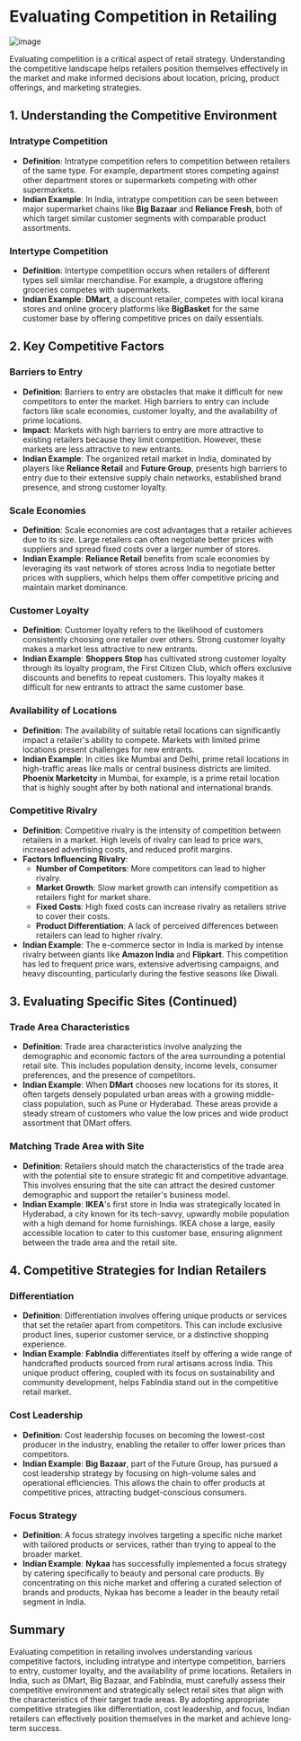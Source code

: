 # Evaluating Competition in Retailing
![image](https://github.com/user-attachments/assets/8b1bbde5-a0c4-4726-8317-689b34f27fe7)

Evaluating competition is a critical aspect of retail strategy. Understanding the competitive landscape helps retailers position themselves effectively in the market and make informed decisions about location, pricing, product offerings, and marketing strategies.

## 1. Understanding the Competitive Environment

### Intratype Competition
- **Definition**: Intratype competition refers to competition between retailers of the same type. For example, department stores competing against other department stores or supermarkets competing with other supermarkets.
- **Indian Example**: In India, intratype competition can be seen between major supermarket chains like **Big Bazaar** and **Reliance Fresh**, both of which target similar customer segments with comparable product assortments.

### Intertype Competition
- **Definition**: Intertype competition occurs when retailers of different types sell similar merchandise. For example, a drugstore offering groceries competes with supermarkets.
- **Indian Example**: **DMart**, a discount retailer, competes with local kirana stores and online grocery platforms like **BigBasket** for the same customer base by offering competitive prices on daily essentials.

## 2. Key Competitive Factors

### Barriers to Entry
- **Definition**: Barriers to entry are obstacles that make it difficult for new competitors to enter the market. High barriers to entry can include factors like scale economies, customer loyalty, and the availability of prime locations.
- **Impact**: Markets with high barriers to entry are more attractive to existing retailers because they limit competition. However, these markets are less attractive to new entrants.
- **Indian Example**: The organized retail market in India, dominated by players like **Reliance Retail** and **Future Group**, presents high barriers to entry due to their extensive supply chain networks, established brand presence, and strong customer loyalty.

### Scale Economies
- **Definition**: Scale economies are cost advantages that a retailer achieves due to its size. Large retailers can often negotiate better prices with suppliers and spread fixed costs over a larger number of stores.
- **Indian Example**: **Reliance Retail** benefits from scale economies by leveraging its vast network of stores across India to negotiate better prices with suppliers, which helps them offer competitive pricing and maintain market dominance.

### Customer Loyalty
- **Definition**: Customer loyalty refers to the likelihood of customers consistently choosing one retailer over others. Strong customer loyalty makes a market less attractive to new entrants.
- **Indian Example**: **Shoppers Stop** has cultivated strong customer loyalty through its loyalty program, the First Citizen Club, which offers exclusive discounts and benefits to repeat customers. This loyalty makes it difficult for new entrants to attract the same customer base.

### Availability of Locations
- **Definition**: The availability of suitable retail locations can significantly impact a retailer's ability to compete. Markets with limited prime locations present challenges for new entrants.
- **Indian Example**: In cities like Mumbai and Delhi, prime retail locations in high-traffic areas like malls or central business districts are limited. **Phoenix Marketcity** in Mumbai, for example, is a prime retail location that is highly sought after by both national and international brands.

### Competitive Rivalry
- **Definition**: Competitive rivalry is the intensity of competition between retailers in a market. High levels of rivalry can lead to price wars, increased advertising costs, and reduced profit margins.
- **Factors Influencing Rivalry**:
  - **Number of Competitors**: More competitors can lead to higher rivalry.
  - **Market Growth**: Slow market growth can intensify competition as retailers fight for market share.
  - **Fixed Costs**: High fixed costs can increase rivalry as retailers strive to cover their costs.
  - **Product Differentiation**: A lack of perceived differences between retailers can lead to higher rivalry.
- **Indian Example**: The e-commerce sector in India is marked by intense rivalry between giants like **Amazon India** and **Flipkart**. This competition has led to frequent price wars, extensive advertising campaigns, and heavy discounting, particularly during the festive seasons like Diwali.

## 3. Evaluating Specific Sites (Continued)

### Trade Area Characteristics
- **Definition**: Trade area characteristics involve analyzing the demographic and economic factors of the area surrounding a potential retail site. This includes population density, income levels, consumer preferences, and the presence of competitors.
- **Indian Example**: When **DMart** chooses new locations for its stores, it often targets densely populated urban areas with a growing middle-class population, such as Pune or Hyderabad. These areas provide a steady stream of customers who value the low prices and wide product assortment that DMart offers.

### Matching Trade Area with Site
- **Definition**: Retailers should match the characteristics of the trade area with the potential site to ensure strategic fit and competitive advantage. This involves ensuring that the site can attract the desired customer demographic and support the retailer's business model.
- **Indian Example**: **IKEA**'s first store in India was strategically located in Hyderabad, a city known for its tech-savvy, upwardly mobile population with a high demand for home furnishings. IKEA chose a large, easily accessible location to cater to this customer base, ensuring alignment between the trade area and the retail site.

## 4. Competitive Strategies for Indian Retailers

### Differentiation
- **Definition**: Differentiation involves offering unique products or services that set the retailer apart from competitors. This can include exclusive product lines, superior customer service, or a distinctive shopping experience.
- **Indian Example**: **FabIndia** differentiates itself by offering a wide range of handcrafted products sourced from rural artisans across India. This unique product offering, coupled with its focus on sustainability and community development, helps FabIndia stand out in the competitive retail market.

### Cost Leadership
- **Definition**: Cost leadership focuses on becoming the lowest-cost producer in the industry, enabling the retailer to offer lower prices than competitors.
- **Indian Example**: **Big Bazaar**, part of the Future Group, has pursued a cost leadership strategy by focusing on high-volume sales and operational efficiencies. This allows the chain to offer products at competitive prices, attracting budget-conscious consumers.

### Focus Strategy
- **Definition**: A focus strategy involves targeting a specific niche market with tailored products or services, rather than trying to appeal to the broader market.
- **Indian Example**: **Nykaa** has successfully implemented a focus strategy by catering specifically to beauty and personal care products. By concentrating on this niche market and offering a curated selection of brands and products, Nykaa has become a leader in the beauty retail segment in India.

## Summary
Evaluating competition in retailing involves understanding various competitive factors, including intratype and intertype competition, barriers to entry, customer loyalty, and the availability of prime locations. Retailers in India, such as DMart, Big Bazaar, and FabIndia, must carefully assess their competitive environment and strategically select retail sites that align with the characteristics of their target trade areas. By adopting appropriate competitive strategies like differentiation, cost leadership, and focus, Indian retailers can effectively position themselves in the market and achieve long-term success.

